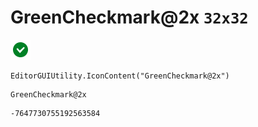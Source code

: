 # GreenCheckmark@2x `32x32`
<img src="/img/GreenCheckmark@2x.png" width=32 height=32>

``` CSharp
EditorGUIUtility.IconContent("GreenCheckmark@2x")
```
```
GreenCheckmark@2x
```
```
-7647730755192563584
```

